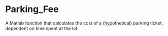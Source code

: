 # Parking_Fee
A Matlab function that calculates the cost of a (hypothetical) parking ticket, dependent on time spent at the lot.
